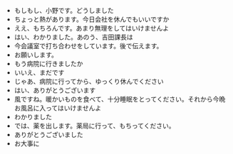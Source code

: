 * もしもし、小野です。どうしました
* ちょっと熱があります。今日会社を休んでもいいですか
* ええ、もちろんです。あまり無理をしてはいけませんよ
* はい、わかりました。あのう、吉田課長は
* 今会議室で打ち合わせをしています。後で伝えます。
* お願いします。
* もう病院に行きましたか
* いいえ、まだです
* じゃあ、病院に行ってから、ゆっくり休んでください
* はい、ありがとうございます
* 風ですね。暖かいものを食べて、十分睡眠をとってください。それから今晩お風呂に入ってはいけませんよ
* わかりました
* では、薬を出します。薬局に行って、もちってください。
* ありがとうございました
* お大事に
